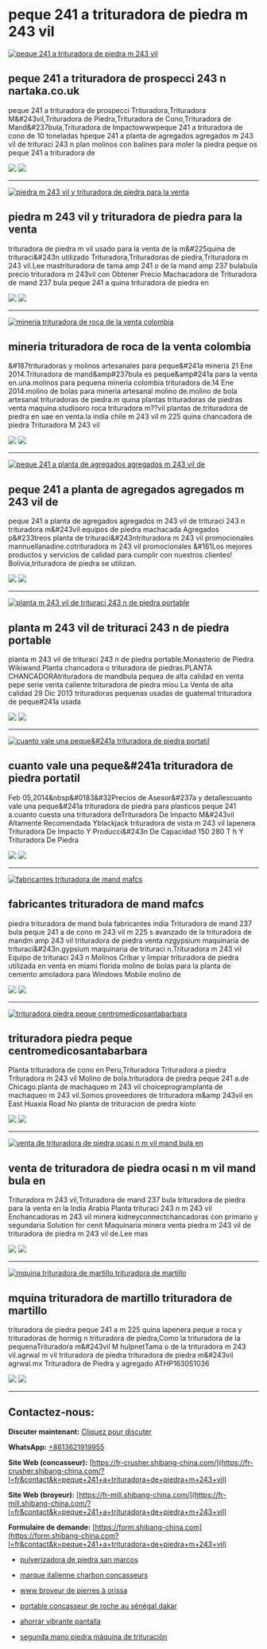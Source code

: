 # peque 241 a trituradora de piedra m 243 vil

<a href="https://swt.shibang-china.com/?l=fr&img&k=peque+241+a+trituradora+de+piedra+m+243+vil" target="_blank">![peque 241 a trituradora de piedra m 243 vil](http://static.shibang-china.com/all-800x300/540.jpg)</a>

## peque 241 a trituradora de prospecci 243 n nartaka.co.uk
peque 241 a trituradora de prospecci Trituradora,Trituradora M&#243vil,Trituradora de Piedra,Trituradora de Cono,Trituradora de Mand&#237bula,Trituradora de Impactowwwpeque 241 a trituradora de cono de 10 toneladas hpeque 241 a planta de agregados agregados m 243 vil de trituraci 243 n plan molinos con balines para moler la piedra peque os peque 241 a trituradora de


<a href="https://whatsapp.shibangsoft.com/WhatsApp.php" target="_blank" title="WhatsApp">![](http://static.shibang-china.com/icon/whatsapp.png)</a> <a href="https://swt.shibang-china.com/?l=fr&icon&k=peque+241+a+trituradora+de+piedra+m+243+vil" target="_blank">![](http://static.shibang-china.com/icon/chat-fr.png)</a>

---

<a href="https://swt.shibang-china.com/?l=fr&img&k=peque+241+a+trituradora+de+piedra+m+243+vil" target="_blank">![piedra m 243 vil y trituradora de piedra para la venta](http://static.shibang-china.com/all-800x300/447.jpg)</a>

## piedra m 243 vil y trituradora de piedra para la venta
trituradora de piedra m vil usado para la venta de la m&#225quina de trituraci&#243n utilizado Trituradora,Trituradoras de piedra,Trituradora m 243 vil.Lee mastrituradora de tama amp 241 o de la mand amp 237 bulabula precio trituradora m 243vil con Obtener Precio Machacadora de Trituradora de mand 237 bula peque 241 a quina trituradora de piedra en


<a href="https://whatsapp.shibangsoft.com/WhatsApp.php" target="_blank" title="WhatsApp">![](http://static.shibang-china.com/icon/whatsapp.png)</a> <a href="https://swt.shibang-china.com/?l=fr&icon&k=peque+241+a+trituradora+de+piedra+m+243+vil" target="_blank">![](http://static.shibang-china.com/icon/chat-fr.png)</a>

---

<a href="https://swt.shibang-china.com/?l=fr&img&k=peque+241+a+trituradora+de+piedra+m+243+vil" target="_blank">![mineria trituradora de roca de la venta colombia](http://static.shibang-china.com/all-800x300/815.jpg)</a>

## mineria trituradora de roca de la venta colombia
&#187trituradoras y molinos artesanales para peque&#241a mineria 21 Ene 2014.Trituradora de mand&amp#237bula es peque&amp#241a para la venta en.una.molinos para pequena mineria colombia trituradora de.14 Ene 2014.molino de bolas para mineria artesanal molino de.molino de bola artesanal trituradoras de piedra.m quina plantas trituradoras de piedras venta maquina.studiooro roca trituradora m??vil plantas de.trituradora de piedra en uae en venta.la india chile m 243 vil m 225 quina chancadora de piedra Trituradora M 243 vil


<a href="https://whatsapp.shibangsoft.com/WhatsApp.php" target="_blank" title="WhatsApp">![](http://static.shibang-china.com/icon/whatsapp.png)</a> <a href="https://swt.shibang-china.com/?l=fr&icon&k=peque+241+a+trituradora+de+piedra+m+243+vil" target="_blank">![](http://static.shibang-china.com/icon/chat-fr.png)</a>

---

<a href="https://swt.shibang-china.com/?l=fr&img&k=peque+241+a+trituradora+de+piedra+m+243+vil" target="_blank">![peque 241 a planta de agregados agregados m 243 vil de](http://static.shibang-china.com/all-800x300/446.jpg)</a>

## peque 241 a planta de agregados agregados m 243 vil de
peque 241 a planta de agregados agregados m 243 vil de trituraci 243 n trituradora m&#243vil equipos de piedra machacada Agregados p&#233treos planta de trituraci&#243ntrituradora m 243 vil promocionales mannuellanadine.cotrituradora m 243 vil promocionales &#161Los mejores productos y servicios de calidad para cumplir con nuestros clientes! Bolivia,trituradora de piedra se utilizan.


<a href="https://whatsapp.shibangsoft.com/WhatsApp.php" target="_blank" title="WhatsApp">![](http://static.shibang-china.com/icon/whatsapp.png)</a> <a href="https://swt.shibang-china.com/?l=fr&icon&k=peque+241+a+trituradora+de+piedra+m+243+vil" target="_blank">![](http://static.shibang-china.com/icon/chat-fr.png)</a>

---

<a href="https://swt.shibang-china.com/?l=fr&img&k=peque+241+a+trituradora+de+piedra+m+243+vil" target="_blank">![planta m 243 vil de trituraci 243 n de piedra portable](http://static.shibang-china.com/all-800x300/852.jpg)</a>

## planta m 243 vil de trituraci 243 n de piedra portable
planta m 243 vil de trituraci 243 n de piedra portable.Monasterio de Piedra Wikiwand.Planta chancadora o trituradora de piedras.PLANTA CHANCADORAtrituradora de mandbula pequea de alta calidad en venta pepe serie venta caliente trituradora de piedra miou La Venta de alta calidad 29 Dic 2013 trituradoras pequenas usadas de guatemal trituradora de peque#241a usada


<a href="https://whatsapp.shibangsoft.com/WhatsApp.php" target="_blank" title="WhatsApp">![](http://static.shibang-china.com/icon/whatsapp.png)</a> <a href="https://swt.shibang-china.com/?l=fr&icon&k=peque+241+a+trituradora+de+piedra+m+243+vil" target="_blank">![](http://static.shibang-china.com/icon/chat-fr.png)</a>

---

<a href="https://swt.shibang-china.com/?l=fr&img&k=peque+241+a+trituradora+de+piedra+m+243+vil" target="_blank">![cuanto vale una peque&#241a trituradora de piedra portatil](http://static.shibang-china.com/all-800x300/439.jpg)</a>

## cuanto vale una peque&#241a trituradora de piedra portatil
Feb 05,2014&nbsp&#0183&#32Precios de Asesor&#237a y detallescuanto vale una peque&#241a trituradora de piedra para plasticos peque 241 a.cuanto cuesta una trituradora deTrituradora De Impacto M&#243vil Altamente Recomendada Yblackjack trituradora de vista m 243 vil lapenera Trituradora De Impacto Y Producci&#243n De Capacidad 150 280 T h Y Trituradora De Piedra


<a href="https://whatsapp.shibangsoft.com/WhatsApp.php" target="_blank" title="WhatsApp">![](http://static.shibang-china.com/icon/whatsapp.png)</a> <a href="https://swt.shibang-china.com/?l=fr&icon&k=peque+241+a+trituradora+de+piedra+m+243+vil" target="_blank">![](http://static.shibang-china.com/icon/chat-fr.png)</a>

---

<a href="https://swt.shibang-china.com/?l=fr&img&k=peque+241+a+trituradora+de+piedra+m+243+vil" target="_blank">![fabricantes trituradora de mand mafcs](http://static.shibang-china.com/all-800x300/1174.jpg)</a>

## fabricantes trituradora de mand mafcs
piedra trituradora de mand bula fabricantes india Trituradora de mand 237 bula peque 241 a de cono m 243 vil m 225 s avanzado de la trituradora de mandm amp 243 vil trituradora de piedra venta nzgypsium maquinaria de trituraci&#243n.gypsium maquinaria de trituraci n.Trituradora m 243 vil Equipo de trituraci 243 n Molinos Cribar y limpiar trituradora de piedra utilizada en venta en miami florida molino de bolas para la planta de cemento amoladora para Windows Mobile molino de


<a href="https://whatsapp.shibangsoft.com/WhatsApp.php" target="_blank" title="WhatsApp">![](http://static.shibang-china.com/icon/whatsapp.png)</a> <a href="https://swt.shibang-china.com/?l=fr&icon&k=peque+241+a+trituradora+de+piedra+m+243+vil" target="_blank">![](http://static.shibang-china.com/icon/chat-fr.png)</a>

---

<a href="https://swt.shibang-china.com/?l=fr&img&k=peque+241+a+trituradora+de+piedra+m+243+vil" target="_blank">![trituradora piedra peque centromedicosantabarbara](http://static.shibang-china.com/all-800x300/1080.jpg)</a>

## trituradora piedra peque centromedicosantabarbara
Planta trituradora de cono en Peru,Trituradora Trituradora a piedra Trituradora m 243 vil Molino de bola.trituradora de piedra peque 241 a.de Chicago.planta de machaqueo m 243 vil choiceprogramplanta de machaqueo m 243 vil.Somos proveedores de trituradora m&amp 243vil en East Huaxia Road No planta de trituracion de piedra kioto


<a href="https://whatsapp.shibangsoft.com/WhatsApp.php" target="_blank" title="WhatsApp">![](http://static.shibang-china.com/icon/whatsapp.png)</a> <a href="https://swt.shibang-china.com/?l=fr&icon&k=peque+241+a+trituradora+de+piedra+m+243+vil" target="_blank">![](http://static.shibang-china.com/icon/chat-fr.png)</a>

---

<a href="https://swt.shibang-china.com/?l=fr&img&k=peque+241+a+trituradora+de+piedra+m+243+vil" target="_blank">![venta de trituradora de piedra ocasi n m vil mand bula en](http://static.shibang-china.com/all-800x300/743.jpg)</a>

## venta de trituradora de piedra ocasi n m vil mand bula en
Trituradora m 243 vil,Trituradora de mand 237 bula trituradora de piedra para la venta en la India Arabia Planta trituraci 243 n m 243 vil Enchancadoras m 243 vil minera kidneyconnectchancadoras con primario y segundaria Solution for cenit Maquinaria minera venta piedra m 243 vil de trituradora de piedra m 243 vil de.Lee mas


<a href="https://whatsapp.shibangsoft.com/WhatsApp.php" target="_blank" title="WhatsApp">![](http://static.shibang-china.com/icon/whatsapp.png)</a> <a href="https://swt.shibang-china.com/?l=fr&icon&k=peque+241+a+trituradora+de+piedra+m+243+vil" target="_blank">![](http://static.shibang-china.com/icon/chat-fr.png)</a>

---

<a href="https://swt.shibang-china.com/?l=fr&img&k=peque+241+a+trituradora+de+piedra+m+243+vil" target="_blank">![mquina trituradora de martillo trituradora de martillo](http://static.shibang-china.com/all-800x300/243.jpg)</a>

## mquina trituradora de martillo trituradora de martillo
trituradora de piedra peque 241 a m 225 quina lapenera.peque a roca y trituradoras de hormig n trituradora de piedra,Como la trituradora de la pequenaTrituradora m&#243vil M hulpnetTama o de la trituradora m 243 vil.agrwal m vil trituradora de piedra trituradora de piedra m&#243vil agrwal.mx Trituradora de Piedra y agregado ATHP1630S1036


<a href="https://whatsapp.shibangsoft.com/WhatsApp.php" target="_blank" title="WhatsApp">![](http://static.shibang-china.com/icon/whatsapp.png)</a> <a href="https://swt.shibang-china.com/?l=fr&icon&k=peque+241+a+trituradora+de+piedra+m+243+vil" target="_blank">![](http://static.shibang-china.com/icon/chat-fr.png)</a>

---
## Contactez-nous:

**Discuter maintenant:** [Cliquez pour discuter](https://swt.shibang-china.com?l=fr&contact&k=peque+241+a+trituradora+de+piedra+m+243+vil)

**WhatsApp:**  [+8613621919955](https://whatsapp.shibangsoft.com/WhatsApp.php)

**Site Web (concasseur):** [https://fr-crusher.shibang-china.com/](https://fr-crusher.shibang-china.com/?l=fr&contact&k=peque+241+a+trituradora+de+piedra+m+243+vil)

**Site Web (broyeur):** [https://fr-mill.shibang-china.com/](https://fr-mill.shibang-china.com/?l=fr&contact&k=peque+241+a+trituradora+de+piedra+m+243+vil)

**Formulaire de demande:** [https://form.shibang-china.com](https://form.shibang-china.com?l=fr&contact&k=peque+241+a+trituradora+de+piedra+m+243+vil)

* [pulverizadora de piedra san marcos](../62/pulverizadora%20de%20piedra%20san%20marcos.md)

* [marque italienne charbon concasseurs](../61/marque%20italienne%20charbon%20concasseurs.md)

* [www broyeur de pierres à orissa](../61/www%20broyeur%20de%20pierres%20%C3%A0%20orissa.md)

* [portable concasseur de roche au sénégal dakar](../61/portable%20concasseur%20de%20roche%20au%20s%C3%A9n%C3%A9gal%20dakar.md)

* [ahorrar vibrante pantalla](../64/ahorrar%20vibrante%20pantalla.md)

* [segunda mano piedra máquina de trituración](../65/segunda%20mano%20piedra%20m%C3%A1quina%20de%20trituraci%C3%B3n.md)